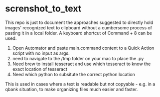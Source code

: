 # screnshot_to_text
This repo is just to document the approaches suggested to directly hold images' recognized text to clipboard without a cumbersome process of pasting it in a local folder. 
A keyboard shortcut of Command + 8 can be used.

1) Open Automator and paste main.command content to a Quick Action script with no input as args.
2) need to navigate to the /tmp folder on your mac to place the .py
3) Need brew to install tesseract and use which tesseract to know the exact location of tesseract
4) Need which python to subsitute the correct python location

This is used in cases where a text is readable but not copyable - e.g. in a qbank situation, to make organizing files much easier and faster.